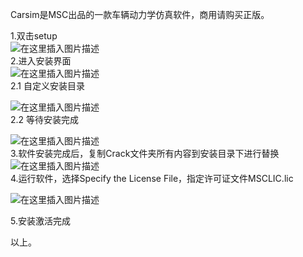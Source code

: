






Carsim是MSC出品的一款车辆动力学仿真软件，商用请购买正版。


1.双击setup  
 ![在这里插入图片描述](https://img-blog.csdnimg.cn/20210622144007697.png)  
 2.进入安装界面  
 ![在这里插入图片描述](https://img-blog.csdnimg.cn/20210622144140223.png?x-oss-process=image/watermark,type_ZmFuZ3poZW5naGVpdGk,shadow_10,text_aHR0cHM6Ly9ibG9nLmNzZG4ubmV0L3FxXzQwMzQ0Nzkw,size_16,color_FFFFFF,t_70)  
 2.1 自定义安装目录


![在这里插入图片描述](https://img-blog.csdnimg.cn/20210622144208927.png?x-oss-process=image/watermark,type_ZmFuZ3poZW5naGVpdGk,shadow_10,text_aHR0cHM6Ly9ibG9nLmNzZG4ubmV0L3FxXzQwMzQ0Nzkw,size_16,color_FFFFFF,t_70)  
 2.2 等待安装完成


![在这里插入图片描述](https://img-blog.csdnimg.cn/20210622144231389.png?x-oss-process=image/watermark,type_ZmFuZ3poZW5naGVpdGk,shadow_10,text_aHR0cHM6Ly9ibG9nLmNzZG4ubmV0L3FxXzQwMzQ0Nzkw,size_16,color_FFFFFF,t_70)  
 3.软件安装完成后，复制Crack文件夹所有内容到安装目录下进行替换  
 ![在这里插入图片描述](https://img-blog.csdnimg.cn/20210622145014230.png?x-oss-process=image/watermark,type_ZmFuZ3poZW5naGVpdGk,shadow_10,text_aHR0cHM6Ly9ibG9nLmNzZG4ubmV0L3FxXzQwMzQ0Nzkw,size_16,color_FFFFFF,t_70)  
 4.运行软件，选择Specify the License File，指定许可证文件MSCLIC.lic


![在这里插入图片描述](https://img-blog.csdnimg.cn/2021062214542251.png)


5.安装激活完成


以上。






